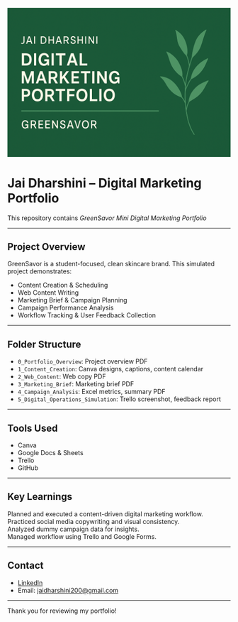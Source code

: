 ![GreenSavor Portfolio Banner](https://raw.githubusercontent.com/jaidharshini/digital-marketing-portfolio-green-savor/main/GreenSavor_Portfolio_Banner.png)
# Jai Dharshini – Digital Marketing Portfolio

This repository contains *GreenSavor Mini Digital Marketing Portfolio*

---

## Project Overview
GreenSavor is a student-focused, clean skincare brand. This simulated project demonstrates:
- Content Creation & Scheduling
- Web Content Writing
- Marketing Brief & Campaign Planning
- Campaign Performance Analysis
- Workflow Tracking & User Feedback Collection

---

## Folder Structure

- `0_Portfolio_Overview`: Project overview PDF
- `1_Content_Creation`: Canva designs, captions, content calendar
- `2_Web_Content`: Web copy PDF
- `3_Marketing_Brief`: Marketing brief PDF
- `4_Campaign_Analysis`: Excel metrics, summary PDF
- `5_Digital_Operations_Simulation`: Trello screenshot, feedback report

---

## Tools Used
- Canva
- Google Docs & Sheets
- Trello
- GitHub

---

## Key Learnings
Planned and executed a content-driven digital marketing workflow.  
Practiced social media copywriting and visual consistency.  
Analyzed dummy campaign data for insights.  
Managed workflow using Trello and Google Forms.

---

## Contact
- [LinkedIn](https://www.linkedin.com/in/jai-dharshini/)
- Email: jaidharshini200@gmail.com

---

Thank you for reviewing my portfolio!
